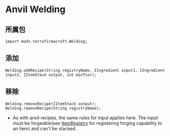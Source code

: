 # Anvil Welding

## 所属包
```zenscript
import mods.terrafirmacraft.Welding;
```

## 添加

```zenscript
Welding.addRecipe(String registryName, IIngredient input1, IIngredient input2, IItemStack output, int minTier);
```

## 移除

```zenscript
Welding.removeRecipe(IItemStack output);
Welding.removeRecipe(String registryName);
```
- As with anvil recipes, the same rules for input applies here. The input must be forgeable(see [ItemRegistry](/Mods/Terrafirmacraft/ItemRegistry) for registering forging capability to an item) and can't be stacked.
